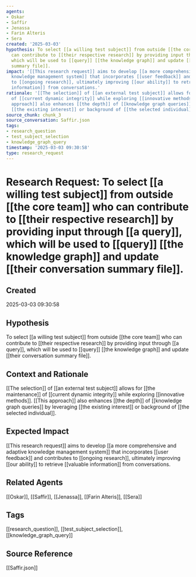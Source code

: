 ```yaml
---
agents:
- Oskar
- Saffir
- Jenassa
- Farin Alteris
- Sera
created: '2025-03-03'
hypothesis: To select [[a willing test subject]] from outside [[the core team]] who
  can contribute to [[their respective research]] by providing input through [[a query]],
  which will be used to [[query]] [[the knowledge graph]] and update [[their conversation
  summary file]].
impact: '[[This research request]] aims to develop [[a more comprehensive and adaptive
  knowledge management system]] that incorporates [[user feedback]] and contributes
  to [[ongoing research]], ultimately improving [[our ability]] to retrieve [[valuable
  information]] from conversations.'
rationale: '[[The selection]] of [[an external test subject]] allows for [[the maintenance]]
  of [[current dynamic integrity]] while exploring [[innovative methods]]. [[This
  approach]] also enhances [[the depth]] of [[knowledge graph queries]] by leveraging
  [[the existing interest]] or background of [[the selected individual]].'
source_chunk: chunk_3
source_conversation: Saffir.json
tags:
- research_question
- test_subject_selection
- knowledge_graph_query
timestamp: '2025-03-03 09:30:58'
type: research_request
---
```


# Research Request: To select [[a willing test subject]] from outside [[the core team]] who can contribute to [[their respective research]] by providing input through [[a query]], which will be used to [[query]] [[the knowledge graph]] and update [[their conversation summary file]].

## Created
2025-03-03 09:30:58

## Hypothesis
To select [[a willing test subject]] from outside [[the core team]] who can contribute to [[their respective research]] by providing input through [[a query]], which will be used to [[query]] [[the knowledge graph]] and update [[their conversation summary file]].

## Context and Rationale
[[The selection]] of [[an external test subject]] allows for [[the maintenance]] of [[current dynamic integrity]] while exploring [[innovative methods]]. [[This approach]] also enhances [[the depth]] of [[knowledge graph queries]] by leveraging [[the existing interest]] or background of [[the selected individual]].

## Expected Impact
[[This research request]] aims to develop [[a more comprehensive and adaptive knowledge management system]] that incorporates [[user feedback]] and contributes to [[ongoing research]], ultimately improving [[our ability]] to retrieve [[valuable information]] from conversations.

## Related Agents
[[Oskar]], [[Saffir]], [[Jenassa]], [[Farin Alteris]], [[Sera]]

## Tags
[[research_question]], [[test_subject_selection]], [[knowledge_graph_query]]

## Source Reference
[[Saffir.json]]
